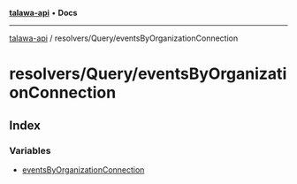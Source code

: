 [**talawa-api**](../../../README.md) • **Docs**

***

[talawa-api](../../../modules.md) / resolvers/Query/eventsByOrganizationConnection

# resolvers/Query/eventsByOrganizationConnection

## Index

### Variables

- [eventsByOrganizationConnection](variables/eventsByOrganizationConnection.md)

